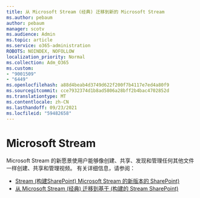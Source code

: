 ```yaml
---
title: 从 Microsoft Stream (经典) 迁移到新的 Microsoft Stream
ms.author: pebaum
author: pebaum
manager: scotv
ms.audience: Admin
ms.topic: article
ms.service: o365-administration
ROBOTS: NOINDEX, NOFOLLOW
localization_priority: Normal
ms.collection: Adm_O365
ms.custom:
- "9001509"
- "6449"
ms.openlocfilehash: a88d4beab4d3749d622f200f7b4117e7ed4a80f9
ms.sourcegitcommit: cce7932374d1b8ad5806a28bff2b4bac4702852d
ms.translationtype: MT
ms.contentlocale: zh-CN
ms.lasthandoff: 09/23/2021
ms.locfileid: "59482658"
---
```

# <a name="microsoft-stream"></a>Microsoft Stream

Microsoft Stream 的新愿景使用户能够像创建、共享、发现和管理任何其他文件一样创建、共享和管理视频。 有关详细信息，请参阅：

- [Stream (构建SharePoint) Microsoft Stream 的新版本的 SharePoint) ](https://docs.microsoft.com/stream/streamnew/new-stream)
- [从 Microsoft Stream (经典) 迁移到基于 (构建的 Stream SharePoint) ](https://docs.microsoft.com/stream/streamnew/stream-classic-to-new-migration-overview)